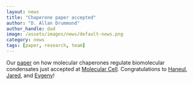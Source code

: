 ```yaml
---
layout: news
title: "Chaperone paper accepted"
author: "D. Allan Drummond"
author_handle: dad
image: /assets/images/news/default-news.png
category: news
tags: [paper, research, team]
---
```

Our [paper] on how molecular chaperones regulate biomolecular condensates just accepted at [Molecular Cell]. Congratulations to [Haneul], [Jared], and [Evgeny]!

[paper]: /papers/paper/chaperones-disperse
[Molecular Cell]: http://cell.com/molecular-cell
[Haneul]: /team/haneul-yoo
[Jared]: /team/jared-bard
[Evgeny]: /team/evgeny-pilipenko

